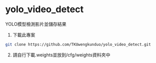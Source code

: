 # yolo_video_detect

YOLO模型檢測影片並儲存結果



1. 下載此專案
```bash
git clone https://github.com/TKUwengkunduo/yolo_video_detect.git
```
  
2. 請自行下載.weights並放到/cfg/weights資料夾中
